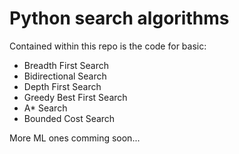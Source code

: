 # Python search algorithms

Contained within this repo is the code for basic: 

* Breadth First Search
* Bidirectional Search
* Depth First Search
* Greedy Best First Search
* A* Search
* Bounded Cost Search

More ML ones comming soon...
